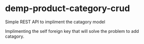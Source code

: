 # demp-product-category-crud
Simple REST API to impliment the catagory model

Implimenting the self foreign key that will solve the problem to add catagory.
